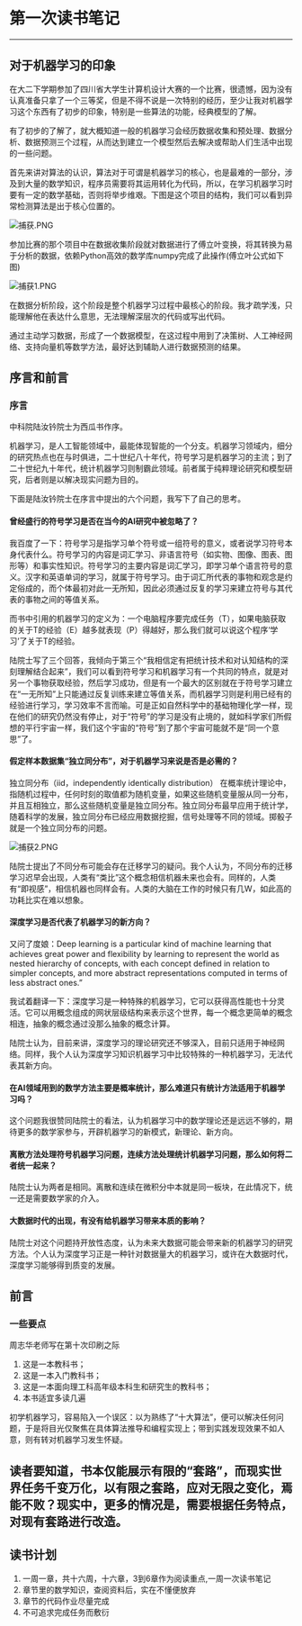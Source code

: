 # 第一次读书笔记 #
---
## 对于机器学习的印象 ##
在大二下学期参加了四川省大学生计算机设计大赛的一个比赛，很遗憾，因为没有认真准备只拿了一个三等奖，但是不得不说是一次特别的经历，至少让我对机器学习这个东西有了初步的印象，特别是一些算法的功能，经典模型的了解。

有了初步的了解了，就大概知道一般的机器学习会经历数据收集和预处理、数据分析、数据预测三个过程，从而达到建立一个模型然后去解决或帮助人们生活中出现的一些问题。

首先来讲对算法的认识，算法对于可谓是机器学习的核心，也是最难的一部分，涉及到大量的数学知识，程序员需要将其运用转化为代码，所以，在学习机器学习时要有一定的数学基础，否则将举步维艰。下图是这个项目的结构，我们可以看到异常检测算法是出于核心位置的。

![捕获.PNG](https://github.com/Desir10101000Dj/--/blob/master/image/%E6%8D%95%E8%8E%B7.PNG?raw=true)

参加比赛的那个项目中在数据收集阶段就对数据进行了傅立叶变换，将其转换为易于分析的数据，依赖Python高效的数学库numpy完成了此操作(傅立叶公式如下图)

![捕获1.PNG](https://github.com/Desir10101000Dj/--/blob/master/image/%E6%8D%95%E8%8E%B71.PNG?raw=true)

在数据分析阶段，这个阶段是整个机器学习过程中最核心的阶段。我才疏学浅，只能理解他在表达什么意思，无法理解深层次的代码或写出代码。

通过主动学习数据，形成了一个数据模型，在这过程中用到了决策树、人工神经网络、支持向量机等数学方法，最好达到辅助人进行数据预测的结果。

## 序言和前言 ##
### 序言 ###
中科院陆汝钤院士为西瓜书作序。

机器学习，是人工智能领域中，最能体现智能的一个分支。机器学习领域内，细分的研究热点也在与时俱进，二十世纪八十年代，符号学习是机器学习的主流；到了二十世纪九十年代，统计机器学习则制霸此领域。前者属于纯粹理论研究和模型研究，后者则是以解决现实问题为目的。

下面是陆汝钤院士在序言中提出的六个问题，我写下了自己的思考。
#### 曾经盛行的符号学习是否在当今的AI研究中被忽略了？ ####
我百度了一下：符号学习是指学习单个符号或一组符号的意义，或者说学习符号本身代表什么。符号学习的内容是词汇学习、非语言符号（如实物、图像、图表、图形等）和事实性知识。符号学习的主要内容是词汇学习，即学习单个语言符号的意义。汉字和英语单词的学习，就属于符号学习。由于词汇所代表的事物和观念是约定俗成的，而个体最初对此一无所知，因此必须通过反复的学习来建立符号与其代表的事物之间的等值关系。

而书中引用的机器学习的定义为：一个电脑程序要完成任务（T），如果电脑获取的关于T的经验（E）越多就表现（P）得越好，那么我们就可以说这个程序‘学习’了关于T的经验。

陆院士写了三个回答，我倾向于第三个“我相信定有把统计技术和对认知结构的深刻理解结合起来”，我们可以看到符号学习和机器学习有一个共同的特点，就是对另一个事物获取经验，然后学习成功，但是有一个最大的区别就在于符号学习建立在“一无所知”上只能通过反复训练来建立等值关系，而机器学习则是利用已经有的经验进行学习，学习效率不言而喻。可是正如自然科学中的基础物理化学一样，现在他们的研究仍然没有停止，对于“符号”的学习是没有止境的，就如科学家们所假想的平行宇宙一样，我们这个宇宙的“符号”到了那个宇宙可能就不是“同一个意思”了。

#### 假定样本数据集“独立同分布”，对于机器学习来说是否是必需的？ ####
独立同分布（iid，independently identically distribution） 在概率统计理论中，指随机过程中，任何时刻的取值都为随机变量，如果这些随机变量服从同一分布，并且互相独立，那么这些随机变量是独立同分布。独立同分布最早应用于统计学，随着科学的发展，独立同分布已经应用数据挖掘，信号处理等不同的领域。掷骰子就是一个独立同分布的问题。

![捕获2.PNG](https://github.com/Desir10101000Dj/--/blob/master/image/%E6%8D%95%E8%8E%B72.PNG?raw=true)

陆院士提出了不同分布可能会存在迁移学习的疑问。我个人认为，不同分布的迁移学习迟早会出现，人类有“类比”这个概念相信机器未来也会有。同样的，人类有“即视感”，相信机器也同样会有。人类的大脑在工作的时候只有几W，如此高的功耗比实在难以想象。

#### 深度学习是否代表了机器学习的新方向？ ####
又问了度娘：Deep learning is a particular kind of machine learning that achieves great power and flexibility by learning to represent the world as nested hierarchy of concepts, with each concept defined in relation to simpler concepts, and more abstract representations computed in terms of less abstract ones.”

我试着翻译一下：深度学习是一种特殊的机器学习，它可以获得高性能也十分灵活。它可以用概念组成的网状层级结构来表示这个世界，每一个概念更简单的概念相连，抽象的概念通过没那么抽象的概念计算。

陆院士认为，目前来讲，深度学习的理论研究还不够深入，目前只适用于神经网络。同样，我个人认为深度学习知识机器学习中比较特殊的一种机器学习，无法代表其新方向。

#### 在AI领域用到的数学方法主要是概率统计，那么难道只有统计方法适用于机器学习吗？ ####
这个问题我很赞同陆院士的看法，认为机器学习中的数学理论还是远远不够的，期待更多的数学家参与，开辟机器学习的新模式，新理论、新方向。


#### 离散方法处理符号机器学习问题，连续方法处理统计机器学习问题，那么如何将二者统一起来？ ####
陆院士认为两者是相同。离散和连续在微积分中本就是同一板块，在此情况下，统一还是需要数学家的介入。


#### 大数据时代的出现，有没有给机器学习带来本质的影响？ ####
陆院士对这个问题持开放性态度，认为未来大数据可能会带来新的机器学习的研究方法。个人认为深度学习正是一种针对数据量大的机器学习，或许在大数据时代，深度学习能够得到质变的发展。

## 前言 ##
### 一些要点 ###
周志华老师写在第十次印刷之际 
1. 这是一本教科书； 
2. 这是一本入门教科书； 
3. 这是一本面向理工科高年级本科生和研究生的教科书； 
4. 本书适宜多读几遍

初学机器学习，容易陷入一个误区：以为熟练了“十大算法”，便可以解决任何问题，于是将目光仅聚焦在具体算法推导和编程实现上；带到实践发现效果不如人意，则有转对机器学习发生怀疑。

读者要知道，书本仅能展示有限的“套路”，而现实世界任务千变万化，以有限之套路，应对无限之变化，焉能不败？现实中，更多的情况是，需要根据任务特点，对现有套路进行改造。
---
## 读书计划 ##
1. 一周一章，共十六周，十六章，3到6章作为阅读重点,一周一次读书笔记
2. 章节里的数学知识，查阅资料后，实在不懂便放弃
3. 章节的代码作业尽量完成
4. 不可追求完成任务而敷衍
